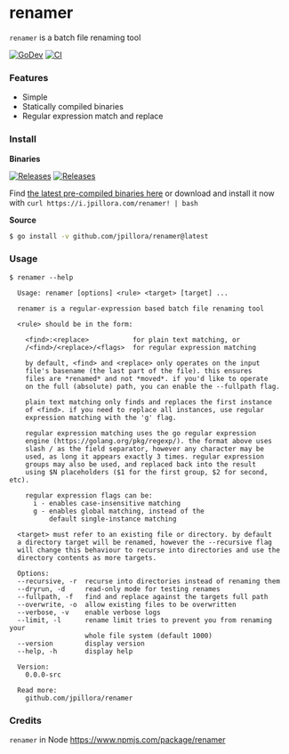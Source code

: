# renamer

`renamer` is a batch file renaming tool

[![GoDev](https://img.shields.io/static/v1?label=godoc&message=reference&color=00add8)](https://pkg.go.dev/github.com/jpillora/renamer)
[![CI](https://github.com/jpillora/renamer/workflows/CI/badge.svg)](https://github.com/jpillora/renamer/actions?workflow=CI)

### Features

* Simple
* Statically compiled binaries
* Regular expression match and replace

### Install

**Binaries**

[![Releases](https://img.shields.io/github/release/jpillora/renamer.svg)](https://github.com/jpillora/renamer/releases)
[![Releases](https://img.shields.io/github/downloads/jpillora/renamer/total.svg)](https://github.com/jpillora/renamer/releases)

Find [the latest pre-compiled binaries here](https://github.com/jpillora/renamer/releases/latest) or download and install it now with `curl https://i.jpillora.com/renamer! | bash`

**Source**

```sh
$ go install -v github.com/jpillora/renamer@latest
```

### Usage

<!--tmpl,code=plain:echo "$ renamer --help" && go run main.go --help | cat -->
``` plain 
$ renamer --help

  Usage: renamer [options] <rule> <target> [target] ...

  renamer is a regular-expression based batch file renaming tool

  <rule> should be in the form:

    <find>:<replace>           for plain text matching, or
    /<find>/<replace>/<flags>  for regular expression matching

    by default, <find> and <replace> only operates on the input
    file's basename (the last part of the file). this ensures
    files are *renamed* and not *moved*. if you'd like to operate
    on the full (absolute) path, you can enable the --fullpath flag.

    plain text matching only finds and replaces the first instance
    of <find>. if you need to replace all instances, use regular
    expression matching with the 'g' flag.

    regular expression matching uses the go regular expression
    engine (https://golang.org/pkg/regexp/). the format above uses
    slash / as the field separator, however any character may be
    used, as long it appears exactly 3 times. regular expression
    groups may also be used, and replaced back into the result
    using $N placeholders ($1 for the first group, $2 for second, etc).

    regular expression flags can be:
      i - enables case-insensitive matching
      g - enables global matching, instead of the
          default single-instance matching

  <target> must refer to an existing file or directory. by default
  a directory target will be renamed, however the --recursive flag
  will change this behaviour to recurse into directories and use the
  directory contents as more targets.

  Options:
  --recursive, -r  recurse into directories instead of renaming them
  --dryrun, -d     read-only mode for testing renames
  --fullpath, -f   find and replace against the targets full path
  --overwrite, -o  allow existing files to be overwritten
  --verbose, -v    enable verbose logs
  --limit, -l      rename limit tries to prevent you from renaming your
                   whole file system (default 1000)
  --version        display version
  --help, -h       display help

  Version:
    0.0.0-src

  Read more:
    github.com/jpillora/renamer

```
<!--/tmpl-->

### Credits

`renamer` in Node https://www.npmjs.com/package/renamer